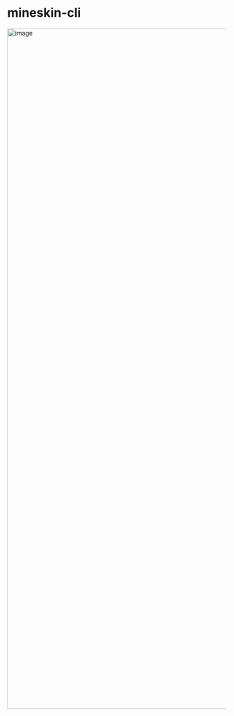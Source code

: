 # mineskin-cli

<img width="1562" alt="image" src="https://github.com/user-attachments/assets/62eafb45-bd26-4874-9d29-e2d44474cee2">
